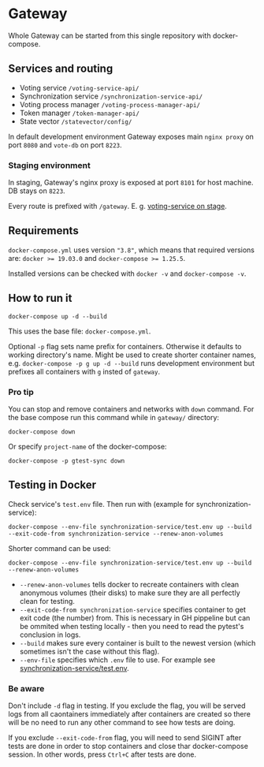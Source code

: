 # Gateway

Whole Gateway can be started from this single repository with docker-compose.


## Services and routing

- Voting service `/voting-service-api/`
- Synchronization service `/synchronization-service-api/`
- Voting process manager `/voting-process-manager-api/`
- Token manager `/token-manager-api/`
- State vector `/statevector/config/`

In default development environment Gateway exposes main `nginx proxy` on port `8080` and `vote-db` on port `8223`.


### Staging environment

In staging, Gateway's nginx proxy is exposed at port `8101` for host machine. DB stays on `8223`.

Every route is prefixed with `/gateway`. E. g. [voting-service on stage](https://team17-21.studenti.fiit.stuba.sk/gateway/voting-service-api/docs).


## Requirements

`docker-compose.yml` uses version `"3.8"`, which means that required versions are: `docker >= 19.03.0` and `docker-compose >= 1.25.5`.

Installed versions can be checked with `docker -v` and `docker-compose -v`.


## How to run it

```
docker-compose up -d --build
```

This uses the base file: `docker-compose.yml`.

Optional `-p` flag sets name prefix for containers. Otherwise it defaults to working directory's name. Might be used to create shorter container names, e.g. `docker-compose -p g up -d --build` runs development environment but prefixes all containers with `g` insted of `gateway`.

### Pro tip

You can stop and remove containers and networks with `down` command. For the base compose run this command while in `gateway/` directory:

```
docker-compose down
```

Or specify `project-name` of the docker-compose:

```
docker-compose -p gtest-sync down
```


## Testing in Docker

Check service's `test.env` file. Then run with (example for synchronization-service):

```
docker-compose --env-file synchronization-service/test.env up --build --exit-code-from synchronization-service --renew-anon-volumes
```

Shorter command can be used:

```
docker-compose --env-file synchronization-service/test.env up --build --renew-anon-volumes
```

- `--renew-anon-volumes` tells docker to recreate containers with clean anonymous volumes (their disks) to make sure they are all perfectly clean for testing.
- `--exit-code-from synchronization-service` specifies container to get exit code (the number) from. This is necessary in GH pippeline but can be ommited when testing locally - then you need to read the pytest's conclusion in logs.
- `--build` makes sure every container is built to the newest version (which sometimes isn't the case without this flag).
- `--env-file` specifies which `.env` file to use. For example see [synchronization-service/test.env](synchronization-service/test.env).


### Be aware

Don't include `-d` flag in testing. If you exclude the flag, you will be served logs from all caontainers immediately after containers are created so there will be no need to run any other command to see how tests are doing.

If you exclude `--exit-code-from` flag, you will need to send SIGINT after tests are done in order to stop containers and close thar docker-compose session. In other words, press `Ctrl+C` after tests are done.

